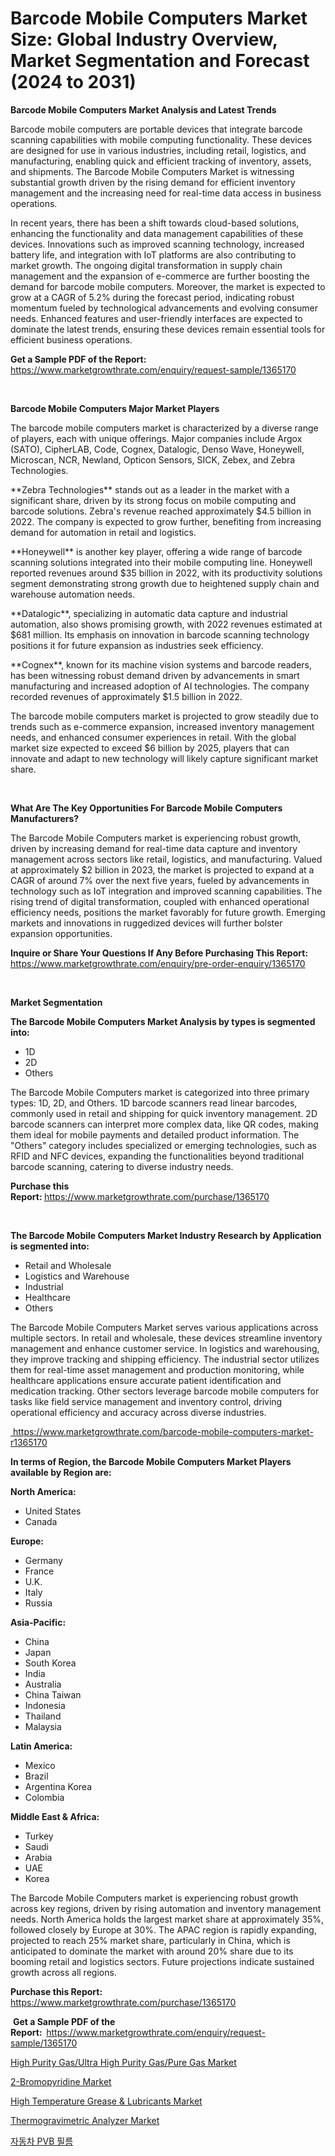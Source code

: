 <p><h1>Barcode Mobile Computers Market Size: Global Industry Overview, Market Segmentation and Forecast (2024 to 2031)</h1></p><p><strong>Barcode Mobile Computers Market Analysis and Latest Trends</strong></p>
<p><p>Barcode mobile computers are portable devices that integrate barcode scanning capabilities with mobile computing functionality. These devices are designed for use in various industries, including retail, logistics, and manufacturing, enabling quick and efficient tracking of inventory, assets, and shipments. The Barcode Mobile Computers Market is witnessing substantial growth driven by the rising demand for efficient inventory management and the increasing need for real-time data access in business operations. </p><p>In recent years, there has been a shift towards cloud-based solutions, enhancing the functionality and data management capabilities of these devices. Innovations such as improved scanning technology, increased battery life, and integration with IoT platforms are also contributing to market growth. The ongoing digital transformation in supply chain management and the expansion of e-commerce are further boosting the demand for barcode mobile computers. Moreover, the market is expected to grow at a CAGR of 5.2% during the forecast period, indicating robust momentum fueled by technological advancements and evolving consumer needs. Enhanced features and user-friendly interfaces are expected to dominate the latest trends, ensuring these devices remain essential tools for efficient business operations.</p></p>
<p><strong>Get a Sample PDF of the Report:&nbsp;</strong> <a href="https://www.marketgrowthrate.com/enquiry/request-sample/1365170">https://www.marketgrowthrate.com/enquiry/request-sample/1365170</a></p>
<p>&nbsp;</p>
<p><strong>Barcode Mobile Computers Major Market Players</strong></p>
<p><p>The barcode mobile computers market is characterized by a diverse range of players, each with unique offerings. Major companies include Argox (SATO), CipherLAB, Code, Cognex, Datalogic, Denso Wave, Honeywell, Microscan, NCR, Newland, Opticon Sensors, SICK, Zebex, and Zebra Technologies.</p><p>**Zebra Technologies** stands out as a leader in the market with a significant share, driven by its strong focus on mobile computing and barcode solutions. Zebra's revenue reached approximately $4.5 billion in 2022. The company is expected to grow further, benefiting from increasing demand for automation in retail and logistics.</p><p>**Honeywell** is another key player, offering a wide range of barcode scanning solutions integrated into their mobile computing line. Honeywell reported revenues around $35 billion in 2022, with its productivity solutions segment demonstrating strong growth due to heightened supply chain and warehouse automation needs.</p><p>**Datalogic**, specializing in automatic data capture and industrial automation, also shows promising growth, with 2022 revenues estimated at $681 million. Its emphasis on innovation in barcode scanning technology positions it for future expansion as industries seek efficiency.</p><p>**Cognex**, known for its machine vision systems and barcode readers, has been witnessing robust demand driven by advancements in smart manufacturing and increased adoption of AI technologies. The company recorded revenues of approximately $1.5 billion in 2022.</p><p>The barcode mobile computers market is projected to grow steadily due to trends such as e-commerce expansion, increased inventory management needs, and enhanced consumer experiences in retail. With the global market size expected to exceed $6 billion by 2025, players that can innovate and adapt to new technology will likely capture significant market share.</p></p>
<p>&nbsp;</p>
<p><strong>What Are The Key Opportunities For Barcode Mobile Computers Manufacturers?</strong></p>
<p><p>The Barcode Mobile Computers market is experiencing robust growth, driven by increasing demand for real-time data capture and inventory management across sectors like retail, logistics, and manufacturing. Valued at approximately $2 billion in 2023, the market is projected to expand at a CAGR of around 7% over the next five years, fueled by advancements in technology such as IoT integration and improved scanning capabilities. The rising trend of digital transformation, coupled with enhanced operational efficiency needs, positions the market favorably for future growth. Emerging markets and innovations in ruggedized devices will further bolster expansion opportunities.</p></p>
<p><strong>Inquire or Share Your Questions If Any Before Purchasing This Report:</strong> <a href="https://www.marketgrowthrate.com/enquiry/pre-order-enquiry/1365170">https://www.marketgrowthrate.com/enquiry/pre-order-enquiry/1365170</a></p>
<p>&nbsp;</p>
<p><strong>Market Segmentation</strong></p>
<p><strong>The Barcode Mobile Computers Market Analysis by types is segmented into:</strong></p>
<p><ul><li>1D</li><li>2D</li><li>Others</li></ul></p>
<p><p>The Barcode Mobile Computers market is categorized into three primary types: 1D, 2D, and Others. 1D barcode scanners read linear barcodes, commonly used in retail and shipping for quick inventory management. 2D barcode scanners can interpret more complex data, like QR codes, making them ideal for mobile payments and detailed product information. The "Others" category includes specialized or emerging technologies, such as RFID and NFC devices, expanding the functionalities beyond traditional barcode scanning, catering to diverse industry needs.</p></p>
<p><strong>Purchase this Report:&nbsp;</strong><a href="https://www.marketgrowthrate.com/purchase/1365170">https://www.marketgrowthrate.com/purchase/1365170</a></p>
<p>&nbsp;</p>
<p><strong>The Barcode Mobile Computers Market Industry Research by Application is segmented into:</strong></p>
<p><ul><li>Retail and Wholesale</li><li>Logistics and Warehouse</li><li>Industrial</li><li>Healthcare</li><li>Others</li></ul></p>
<p><p>The Barcode Mobile Computers Market serves various applications across multiple sectors. In retail and wholesale, these devices streamline inventory management and enhance customer service. In logistics and warehousing, they improve tracking and shipping efficiency. The industrial sector utilizes them for real-time asset management and production monitoring, while healthcare applications ensure accurate patient identification and medication tracking. Other sectors leverage barcode mobile computers for tasks like field service management and inventory control, driving operational efficiency and accuracy across diverse industries.</p></p>
<p><a href="https://www.marketgrowthrate.com/barcode-mobile-computers-market-r1365170">&nbsp;https://www.marketgrowthrate.com/barcode-mobile-computers-market-r1365170</a></p>
<p><strong>In terms of Region, the Barcode Mobile Computers Market Players available by Region are:</strong></p>
<p>
    <p> <strong> North America: </strong>
        <ul>
            <li>United States</li>
            <li>Canada</li>
        </ul>
        </p> 
    <p> <strong> Europe: </strong>
        <ul>
            <li>Germany</li>
            <li>France</li>
            <li>U.K.</li>
            <li>Italy</li>
            <li>Russia</li>
        </ul>
        </p> 
    <p> <strong> Asia-Pacific: </strong>
        <ul>
            <li>China</li>
            <li>Japan</li>
            <li>South Korea</li>
            <li>India</li>
            <li>Australia</li>
            <li>China Taiwan</li>
            <li>Indonesia</li>
            <li>Thailand</li>
            <li>Malaysia</li>
        </ul>
        </p> 
    <p> <strong> Latin America: </strong>
        <ul>
            <li>Mexico</li>
            <li>Brazil</li>
            <li>Argentina Korea</li>
            <li>Colombia</li>
        </ul>
        </p> 
    <p> <strong> Middle East & Africa: </strong>
        <ul>
            <li>Turkey</li>
            <li>Saudi</li>
            <li>Arabia</li>
            <li>UAE</li>
            <li>Korea</li>
        </ul>
    </p>
    </p>
<p><p>The Barcode Mobile Computers market is experiencing robust growth across key regions, driven by rising automation and inventory management needs. North America holds the largest market share at approximately 35%, followed closely by Europe at 30%. The APAC region is rapidly expanding, projected to reach 25% market share, particularly in China, which is anticipated to dominate the market with around 20% share due to its booming retail and logistics sectors. Future projections indicate sustained growth across all regions.</p></p>
<p><strong>Purchase this Report: </strong><a href="https://www.marketgrowthrate.com/purchase/1365170">https://www.marketgrowthrate.com/purchase/1365170</a></p>
<p>&nbsp;<strong>Get a Sample PDF of the Report:&nbsp;&nbsp;</strong><a href="https://www.marketgrowthrate.com/enquiry/request-sample/1365170">https://www.marketgrowthrate.com/enquiry/request-sample/1365170</a></p>
<p><strong></strong></p>
<p><p><a href="https://issuu.com/reportprime-2/docs/high-purity-gasultra-high-purity-ga_1154dd0596f115">High Purity Gas/Ultra High Purity Gas/Pure Gas Market</a></p><p><a href="https://github.com/nicoletavirag/Market-Research-Report-List-5/blob/main/2-bromopyridine-market.md">2-Bromopyridine Market</a></p><p><a href="https://issuu.com/reportprime-2/docs/high-temperature-grease-lubricants-_d1a405da8122cb">High Temperature Grease & Lubricants Market</a></p><p><a href="https://www.linkedin.com/pulse/global-thermogravimetric-analyzer-market-sector2024--5pb4c?trackingId=qnftOphzSoa7dryoA9C0pg%3D%3D">Thermogravimetric Analyzer Market</a></p><p><a href="https://medium.com/@joehodytkiewicz980/%EC%9E%90%EB%8F%99-pvb-%ED%95%84%EB%A6%84-%EC%8B%9C%EC%9E%A5-%ED%95%84%EC%88%98-%EC%9A%94%EC%86%8C-%EC%A3%BC%EC%9A%94-%EC%8B%9C%EC%9E%A5-%EC%B0%B8%EC%97%AC%EC%9E%90-%EC%88%98%EC%9A%94-%EB%8F%99%EC%9D%B8-%EB%B0%8F-2024%EB%85%84%EB%B6%80%ED%84%B0-2031%EB%85%84%EA%B9%8C%EC%A7%80-%EC%98%88%EC%83%81%EB%90%98%EB%8A%94-roi-%EC%9E%A0%EC%9E%AC%EB%A0%A5-38f9fb03c730?postPublishedType=repub">자동차 PVB 필름</a></p></p>